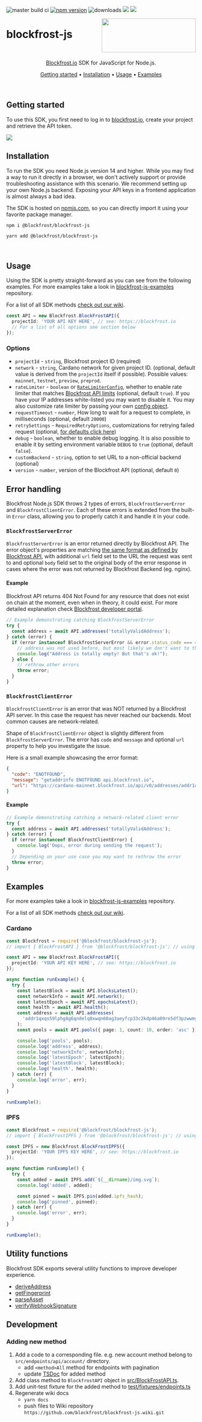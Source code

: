 ![master build ci](https://github.com/blockfrost/blockfrost-js/actions/workflows/build.yml/badge.svg?branch=master) [![npm version](https://badge.fury.io/js/%40blockfrost%2Fblockfrost-js.svg)](https://badge.fury.io/js/%40blockfrost%2Fblockfrost-js) ![downloads](https://img.shields.io/npm/dy/@blockfrost/blockfrost-js) <img src="https://github.com/blockfrost/blockfrost-js/blob/master/coverage-badge.svg" /> <a href="https://fivebinaries.com/"><img src="https://img.shields.io/badge/made%20by-Five%20Binaries-darkviolet.svg?style=flat-square" /></a>

<img src="https://blockfrost.io/images/logo.svg" width="250" align="right" height="90">

# blockfrost-js

<br/>

<p align="center"><a href="https://blockfrost.io">Blockfrost.io</a> SDK for JavaScript for Node.js.</p>
<p align="center">
  <a href="#getting-started">Getting started</a> •
  <a href="#installation">Installation</a> •
  <a href="#usage">Usage</a> •
  <a href="https://github.com/blockfrost/blockfrost-js-examples" target="_blank">Examples</a>
</p>
<br>

## Getting started

To use this SDK, you first need to log in to [blockfrost.io](https://blockfrost.io), create your project and retrieve the API token.

<img src="https://i.imgur.com/smY12ro.png">

<br/>

## Installation

To run the SDK you need Node.js version 14 and higher. While you may find a way to run it directly in a browser, we don't actively support or provide troubleshooting assistance with this scenario. We recommend setting up your own Node.js backend. Exposing your API keys in a frontend application is almost always a bad idea.

The SDK is hosted on [npmjs.com](https://www.npmjs.com/package/@blockfrost/blockfrost-js), so you can directly import it using your favorite package manager.

```console
npm i @blockfrost/blockfrost-js
```

```console
yarn add @blockfrost/blockfrost-js
```

<br/>

## Usage

Using the SDK is pretty straight-forward as you can see from the following examples.
For more examples take a look in [blockfrost-js-examples](https://github.com/blockfrost/blockfrost-js-examples) repository.

For a list of all SDK methods [check out our wiki](https://github.com/blockfrost/blockfrost-js/wiki/BlockFrostAPI).

```ts
const API = new Blockfrost.BlockFrostAPI({
  projectId: 'YOUR API KEY HERE', // see: https://blockfrost.io
  // For a list of all options see section below
});
```

### Options

- `projectId` - `string`, Blockfrost project ID (required)
- `network` - `string`, Cardano network for given project ID. (optional, default value is derived from the `projectId` itself if possible). Possible values: `mainnet`, `testnet`, `preview`, `preprod`.
- `rateLimiter` - `boolean` or [`RateLimiterConfig`](https://github.com/blockfrost/blockfrost-js/blob/master/src/utils/limiter.ts#L18=), whether to enable rate limiter that matches [Blockfrost API limits](https://docs.blockfrost.io/#section/Limits) (optional, default `true`). If you have your IP addresses white-listed you may want to disable it. You may also customize rate limiter by passing your own [config object](ttps://github.com/blockfrost/blockfrost-js/blob/master/src/utils/limiter.ts#11).
- `requestTimeout` - `number`, How long to wait for a request to complete, in milliseconds (optional, default `20000`)
- `retrySettings` - `RequiredRetryOptions`, customizations for retrying failed request (optional, [for defaults click here](https://github.com/blockfrost/blockfrost-js/blob/master/src/utils/index.ts#L58))
- `debug` - `boolean`, whether to enable debug logging. It is also possible to enable it by setting environment variable `DEBUG` to `true` (optional, default `false`).
- `customBackend` - `string`, option to set URL to a non-official backend (optional)
- `version` - `number`, version of the Blockfrost API (optional, default `0`)

## Error handling

Blockfrost Node.js SDK throws 2 types of errors, `BlockfrostServerError` and `BlockfrostClientError`. Each of these errors is extended from the built-in `Error` class, allowing you to properly catch it and handle it in your code.

### `BlockfrostServerError`

`BlockfrostServerError` is an error returned directly by Blockfrost API. The error object's properties are matching [the same format as defined by Blockfrost API](<(https://docs.blockfrost.io/#section/Errors)>), with additional `url` field set to the URL the request was sent to and optional `body` field set to the original body of the error response in cases where the error was not returned by Blockfrost Backend (eg. nginx).

#### Example

Blockfrost API returns 404 Not Found for any resource that does not exist on chain at the moment, even when in theory, it could exist. For more detailed explanation check [Blockfrost developer portal](https://www.blockfrost.dev/docs/support/cardano#querying-address-returns-404-not-found-but-my-address-is-valid).

```ts
// Example demonstrating catching BlockfrostServerError
try {
  const address = await API.addresses('totallyValidAddress');
} catch (error) {
  if (error instanceof BlockfrostServerError && error.status_code === 404) {
    // address was not used before, but most likely we don't want to throw an error
    console.log("Address is totally empty! But that's ok!");
  } else {
    // rethrow other errors
    throw error;
  }
}
```

### `BlockfrostClientError`

`BlockfrostClientError` is an error that was NOT returned by a Blockfrost API server. In this case the request has never reached our backends. Most common causes are network-related.

Shape of `BlockfrostClientError` object is slightly different from `BlockfrostServerError`. The error has `code` and `message` and optional `url` property to help you investigate the issue.

Here is a small example showcasing the error format:

```json
{
  "code": "ENOTFOUND",
  "message": "getaddrinfo ENOTFOUND api.blockfrost.io",
  "url": "https://cardano-mainnet.blockfrost.io/api/v0/addresses/addr1qxqs59lphg8g6qndelq8xwqn60ag3aeyfcp333c2kdp46a09re5df3pzwwmyq946axfcejy5n4x0y99wqpgtp2gd0k09qsgy6pz"
}
```

#### Example

```ts
// Example demonstrating catching a network-related client error
try {
  const address = await API.addresses('totallyValidAddress');
} catch (error) {
  if (error instanceof BlockfrostClientError) {
    console.log('Oops, error during sending the request');
  }
  // Depending on your use case you may want to rethrow the error
  throw error;
}
```

## Examples

For more examples take a look in [blockfrost-js-examples](https://github.com/blockfrost/blockfrost-js-examples) repository.

For a list of all SDK methods [check out our wiki](https://github.com/blockfrost/blockfrost-js/wiki/BlockFrostAPI).

### Cardano

```typescript
const Blockfrost = require('@blockfrost/blockfrost-js');
// import { BlockFrostAPI } from '@blockfrost/blockfrost-js'; // using import syntax

const API = new Blockfrost.BlockFrostAPI({
  projectId: 'YOUR API KEY HERE', // see: https://blockfrost.io
});

async function runExample() {
  try {
    const latestBlock = await API.blocksLatest();
    const networkInfo = await API.network();
    const latestEpoch = await API.epochsLatest();
    const health = await API.health();
    const address = await API.addresses(
      'addr1qxqs59lphg8g6qndelq8xwqn60ag3aeyfcp33c2kdp46a09re5df3pzwwmyq946axfcejy5n4x0y99wqpgtp2gd0k09qsgy6pz',
    );
    const pools = await API.pools({ page: 1, count: 10, order: 'asc' });

    console.log('pools', pools);
    console.log('address', address);
    console.log('networkInfo', networkInfo);
    console.log('latestEpoch', latestEpoch);
    console.log('latestBlock', latestBlock);
    console.log('health', health);
  } catch (err) {
    console.log('error', err);
  }
}

runExample();
```

### IPFS

```typescript
const Blockfrost = require('@blockfrost/blockfrost-js');
// import { BlockFrostIPFS } from '@blockfrost/blockfrost-js'; // using import syntax

const IPFS = new Blockfrost.BlockFrostIPFS({
  projectId: 'YOUR IPFS KEY HERE', // see: https://blockfrost.io
});

async function runExample() {
  try {
    const added = await IPFS.add(`${__dirname}/img.svg`);
    console.log('added', added);

    const pinned = await IPFS.pin(added.ipfs_hash);
    console.log('pinned', pinned);
  } catch (err) {
    console.log('error', err);
  }
}

runExample();
```

## Utility functions

Blockfrost SDK exports several utility functions to improve developer experience.

- [deriveAddress](https://github.com/blockfrost/blockfrost-js/wiki/Exports#deriveaddress)
- [getFingerprint](https://github.com/blockfrost/blockfrost-js/wiki/Exports#getfingerprint)
- [parseAsset](https://github.com/blockfrost/blockfrost-js/wiki/Exports#parseasset)
- [verifyWebhookSignature](https://github.com/blockfrost/blockfrost-js/wiki/Exports#verifywebhooksignature)

## Development

### Adding new method

1. Add a code to a corresponding file. e.g. new account method belong to `src/endpoints/api/account/` directory.
   - add `<method>All` method for endpoints with pagination
   - update [TSDoc](https://tsdoc.org/) for added method
2. Add class method to `BlockfrostAPI` object in [src/BlockFrostAPI.ts](src/BlockFrostAPI.ts).
3. Add unit-test fixture for the added method to [test/fixtures/endpoints.ts](test/fixtures/endpoints.ts)
4. Regenerate wiki docs
   - `yarn docs`
   - push files to Wiki repository `https://github.com/blockfrost/blockfrost-js.wiki.git`
